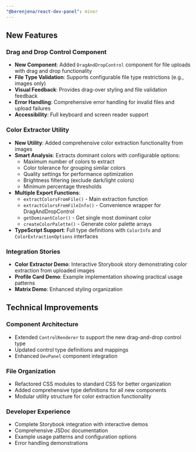 ```yaml
---
"@berenjena/react-dev-panel": minor
---
```


## New Features

### Drag and Drop Control Component

-   **New Component**: Added `DragAndDropControl` component for file uploads with drag and drop functionality
-   **File Type Validation**: Supports configurable file type restrictions (e.g., images only)
-   **Visual Feedback**: Provides drag-over styling and file validation feedback
-   **Error Handling**: Comprehensive error handling for invalid files and upload failures
-   **Accessibility**: Full keyboard and screen reader support

### Color Extractor Utility

-   **New Utility**: Added comprehensive color extraction functionality from images
-   **Smart Analysis**: Extracts dominant colors with configurable options:
    -   Maximum number of colors to extract
    -   Color tolerance for grouping similar colors
    -   Quality settings for performance optimization
    -   Brightness filtering (exclude dark/light colors)
    -   Minimum percentage thresholds
-   **Multiple Export Functions**:
    -   `extractColorsFromFile()` - Main extraction function
    -   `extractColorsFromFileInfo()` - Convenience wrapper for DragAndDropControl
    -   `getDominantColor()` - Get single most dominant color
    -   `createColorPalette()` - Generate color palette arrays
-   **TypeScript Support**: Full type definitions with `ColorInfo` and `ColorExtractionOptions` interfaces

### Integration Stories

-   **Color Extractor Demo**: Interactive Storybook story demonstrating color extraction from uploaded images
-   **Profile Card Demo**: Example implementation showing practical usage patterns
-   **Matrix Demo**: Enhanced styling organization

## Technical Improvements

### Component Architecture

-   Extended `ControlRenderer` to support the new drag-and-drop control type
-   Updated control type definitions and mappings
-   Enhanced `DevPanel` component integration

### File Organization

-   Refactored CSS modules to standard CSS for better organization
-   Added comprehensive type definitions for all new components
-   Modular utility structure for color extraction functionality

### Developer Experience

-   Complete Storybook integration with interactive demos
-   Comprehensive JSDoc documentation
-   Example usage patterns and configuration options
-   Error handling demonstrations

